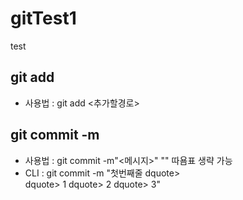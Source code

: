 # gitTest1
test
## git add
- 사용법 : git add <추가할경로>
## git commit -m
- 사용법 : git commit -m"<메시지>"
        "" 따욤표 생략 가능
- CLI : git commit -m "첫번째줄
dquote>     
dquote> 1
dquote> 2
dquote> 3"
